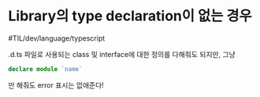 # Library의 type declaration이 없는 경우
#TIL/dev/language/typescript

.d.ts 파일로 사용되는 class 및 interface에 대한 정의를 다해줘도 되지만, 그냥 

```typescript
declare module `name`
```

만 해줘도 error 표시는 없애준다!